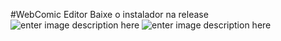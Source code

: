 #WebComic Editor
Baixe o instalador na release
![enter image description here](https://i.imgur.com/7O8rTbN.png)
![enter image description here](https://i.imgur.com/55aMpN3.png)
